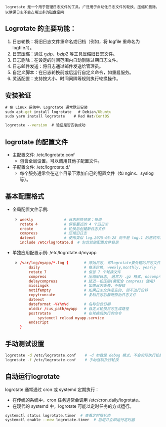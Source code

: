 `logrotate 是一个用于管理日志文件的工具，广泛用于自动化日志文件的轮换、压缩和删除，以确保日志不会占用过多的磁盘空间`
## Logrotate 的主要功能：
  1. 日志轮换：将旧日志文件重命名或归档（例如，将 logfile 重命名为 logfile.1）。
  2. 日志压缩：通过 gzip、bzip2 等工具压缩旧日志文件。
  3. 日志删除：在设定的时间范围内自动删除过期日志文件。
  4. 日志邮件发送：将日志通过邮件发送给管理员。
  5. 自定义脚本：在日志轮换前或后运行自定义命令，如重启服务。
  6. 灵活配置：支持按大小、时间间隔等规则执行轮换操作。

## 安装验证

```cmd
# 在 Linux 系统中，Logrotate 通常默认安装
sudo apt-get install logrotate   # Debian/Ubuntu
sudo yarn install logrotate    # Red Hat/CentOS

logrotate --version  # 验证是否安装成功
```

## logrotate 的配置文件
- 主配置文件: /etc/logrotate.conf
  - 包含全局设置，可以调用其他子配置文件。
- 子配置文件: /etc/logrotate.d/
  - 每个服务通常会在这个目录下添加自己的配置文件（如 nginx、syslog 等）。
 
## 基本配置格式
- 全局配置文件示例:
  - ```conf
    weekly              # 日志轮换频率：每周
    rotate 4            # 保留最近的 4 个旧日志
    create              # 轮换后创建新日志文件
    compress            # 压缩旧日志
    dateext             # 使用类似 log.2025-05-28 而不是 log.1 的格式作为备份后缀
    include /etc/logrotate.d  # 包含其他配置文件目录
    ```
- 单独应用配置示例: /etc/logrotate.d/myapp
  - ```conf
    /var/log/myapp/*.log {       # 原始日志, 即logrotate要处理的日志文件
        daily                    # 每天轮换, weekly,monthly, yearly
        rotate 7                 # 保留 7 个轮换文件
        compress                 # 压缩旧日志, 通常为 .gz 格式, nocompress(不压缩旧日志)
        delaycompress            # 延迟一轮压缩(需配合 compress 使用)
        missingok                # 如果日志丢失，不报错
        notifempty               # 如果日志文件是空的, 则不进行轮转
        copytruncate             # 复制日志后截断原始日志文件
        dateext
        dateformat -%Y%m%d       # 名称包含日期
        olddir /cus_path/myapp   # 自定义轮换日志生成路径
        postrotate               # 在轮换后执行的命令
            systemctl reload myapp.service
        endscript
    }
    ```

## 手动测试设置
```bash
logrotate -d /etc/logrotate.conf    # -d 参数是 debug 模式，不会实际执行轮换
logrotate -f /etc/logrotate.conf    # 手动强制执行轮换
```

## 自动运行logrotate
logrotate 通常通过 cron 或 systemd 定期执行：
- 在传统的系统中，cron 任务通常会调用 /etc/cron.daily/logrotate。
- 在现代的 systemd 中，logrotate 可能以定时任务的方式运行。
```bash
systemctl status logrotate.timer  # 查看定时器状态
systemctl enable --now logrotate.timer  # 启用并立即运行定时器
```
